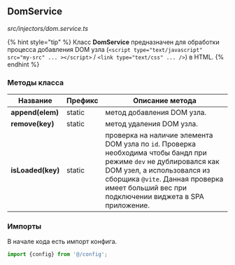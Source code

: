## DomService

_src/injectors/dom.service.ts_

{% hint style="tip" %}
Класс **DomService** предназначен для обработки процесса добавления DOM узла (`<script type="text/javascript" src="my-src" ... ></script>` / `<link type="text/css" ... />`) в HTML.
{% endhint %}

### Методы класса

| Название           | Префикс | Описание метода                                                                                                                                                                                                                                |
|--------------------|---------|------------------------------------------------------------------------------------------------------------------------------------------------------------------------------------------------------------------------------------------------|
| **append(elem)**   | static  | метод добавления DOM узла.                                                                                                                                                                                                                     |
| **remove(key)**    | static  | метод удаления DOM узла.                                                                                                                                                                                                                       |
| **isLoaded(key)**  | static  | проверка на наличие элемента DOM узла по `id`. Проверка необходима чтобы бандл при режиме `dev` не дублировался как DOM узел, а использовался из сборщика `@vite`. Данная проверка имеет больший вес при подключении виджета в SPA приложение. |


### Импорты

В начале кода есть импорт конфига.

```ts
import {config} from '@/config';
```
